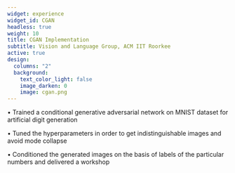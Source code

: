 ```yaml
---
widget: experience
widget_id: CGAN
headless: true
weight: 10
title: CGAN Implementation
subtitle: Vision and Language Group, ACM IIT Roorkee
active: true
design:
  columns: "2"
  background:
    text_color_light: false
    image_darken: 0
    image: cgan.png
---
```

• Trained a conditional generative adversarial network on MNIST dataset for artificial digit generation

• Tuned the hyperparameters in order to get indistinguishable images and avoid mode collapse

• Conditioned the generated images on the basis of labels of the particular numbers and delivered a workshop